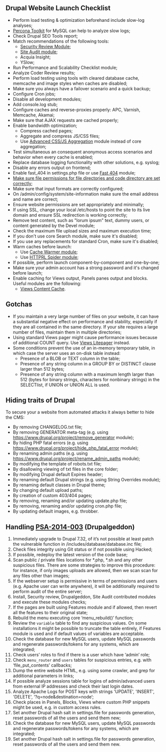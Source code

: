 
## Drupal Website Launch Checklist ##
- Perform load testing & optimization beforehand include slow-log analyses;
- [Percona Toolkit](http://www.percona.com/doc/percona-toolkit/2.2/pt-query-digest.html) for MySQL can help to analyze slow logs;
- Check Drupal SEO Tools report;
- Match recommendations of the following tools:
	- [Security Review Module](https://drupal.org/project/security_review);
  - [Site Audit module](https://drupal.org/project/site_audit);
  - Acquia Insight;
  - YSlow;
- Run Performance and Scalability Checklist module;
- Analyze Coder Review results;
- Perform load testing using tools with cleared database cache, memcache and image styles when caches are disabled;
- Make sure you always have a failover scenario and a quick backup;
- Configure Cron jobs;
- Disable all development modules;
- Add console.log stub;
- Configure caches and reverse-proxies properly: APC, Varnish, Memcache, Akamai;
- Make sure that AJAX requests are cached properly;
- Enable bandwidth optimization;
    - Compress cached pages;
    - Aggregate and compress JS/CSS files;
    - Use [Advanced CSS/JS Aggregation](https://drupal.org/project/advagg) module instead of core aggregation;
- Test simultaneous an consequent anonymous access scenarios and behavior when every cache is enabled;
- Replace database logging functionality with other solutions, e.g. syslog;
- Disable any errors output on frontend;
- Enable fast_404 in settings.php file or use [Fast 404](https://drupal.org/project/fast_404) module;
- [Make sure file permissions for file directories and code directory are set correctly](http://drupal.org/node/244924);
- Make sure that input formats are correctly configured;
- On /admin/config/system/site-information make sure the email address and name are correct;
- Ensure website permissions are set appropriately and minimally;
- If using SSL, change your local /etc/hosts to point the site to its live domain and ensure SSL redirection is working correctly;
- Remove test content, such as "lorum ipsum" text, dummy users, or content generated by the Devel module;
- Check the maximum file upload sizes and maximum execution time;
- If you don't use core Search module, make sure it's disabled;
- If you use any replacements for standard Cron, make sure it's disabled;
- Warm caches before launch:
    - Use [Cache Warmer module](https://drupal.org/project/cache_warmer);
    - Use [HTTPRL Spider module](https://drupal.org/project/httprl_spider);
- If possible, perform launch component-by-component and one-by-one;
- Make sure your admin account has a strong password and it's changed before launch;
- Enable caching for Views output, Panels panes output and blocks. Useful modules are the following:
    - [Views Content Cache](https://drupal.org/project/views_content_cache).

## Gotchas ##
- If you maintain a very large number of files on your website, it can have a substantial negative effect on performance and stability, especially if they are all contained in the same directory.  If your site requires a large number of files, maintain them in multiple directories;
- Using standard Views pager might cause performance issues because of additional COUNT query. Use [Views Litepager](https://drupal.org/project/views_litepager) instead.
- Some conditions prevent the use of an in-memory temporary table, in which case the server uses an on-disk table instead:
	- Presence of a BLOB or TEXT column in the table;
	- Presence of any string column in a GROUP BY or DISTINCT clause larger than 512 bytes;
	- Presence of any string column with a maximum length larger than 512 (bytes for binary strings, characters for nonbinary strings) in the SELECTlist, if UNION or UNION ALL is used.


## Hiding traits of Drupal ##
To secure your a website from automated attacks it always better to hide the CMS:
- By removing CHANGELOG.txt file;
- By removing GENERATOR meta-tag (e.g. using https://www.drupal.org/project/remove_generator module);
- By hiding PHP fatal errors  (e.g. using https://www.drupal.org/project/hide_php_fatal_error module);
- By renaming admin paths (e.g. using https://www.drupal.org/project/rename_admin_paths module);
- By modifying the template of robots.txt file;
- By disallowing viewing of txt files in the core folder;
- By modifying Drupal default Expires header;
- By renaming default Drupal strings (e.g. using String Overrides module);
- By renaming default classes in Drupal theme;
- By changing default upload paths;
- By creation of custom 403/404 pages;
- By removing, renaming and/or updating update.php file;
- By removing, renaming and/or updating cron.php file;
- By updating default images, e.g. throbber.

## Handling [PSA-2014-003](https://www.drupal.org/PSA-2014-003) (Drupalgeddon) ##
 1. Immediately upgrade to Drupal 7.32, of it’s not possible at least patch the vulnerable function in /includes/database/database.inc file;
 2. Check files integrity using Git status or if not possible using Hacked;
 3. If possible, redeploy the latest version of the code base;
 4. Scan public / private files locations for *.php, *.sh and any other suspicious files. There are some strategies to improve this procedure: for instance, if only images uploads are allowed, then we scan scan for any files other than images;
 5. If the webserver setup is permissive in terms of permissions and users (e.g. Apache user can write anywhere), it will be additionally required to perform audit of the entire server;
 6. Install, Security review, Drupalgeddon, Site Audit contributed modules and execute these modules checks;
 7. If the pages are built using Features module and if allowed, then revert all the features to their original state;
 8. Rebuild the menu executing core ‘menu_rebuild()’ function;
 9. Review the `variable` table to find any suspicious values. On some installations it might be possible to truncate the table entirely, if Features module is used and if default values of variables are acceptable.
 10. Check the database for new MySQL users, update MySQL passwords and regenerate passwords/tokens for any systems, which are integrated;
 11. Check users’ roles to find if there is a user which have ‘admin’ role;
 12. Check `menu_router` and `users` tables for suspicious entries, e.g. with ‘file_put_contents’ callbacks;
 13. Dump the entire website HTML, e.g. using some crawler, and grep for additional parameters in links;
 14. If possible analyze sessions table for logins of admin/advanced users from external IP addresses and check their last login dates.
 15. Analyze Apache Logs for POST keys with strings 'UPDATE', 'INSERT', 'DELETE', ‘?q=node&destination=node’;
 16. Check places in Panels, Blocks, Views where custom PHP snippets might be used, e.g. in custom access rules.
 17. Set another Drupal hash salt in settings.file for passwords generation, reset passwords of all the users and send them new;
 18. Check the database for new MySQL users, update MySQL passwords and regenerate passwords/tokens for any systems, which are integrated;
 19. Set another Drupal hash salt in settings.file for passwords generation, reset passwords of all the users and send them new.
